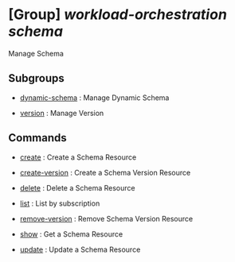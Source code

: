 # [Group] _workload-orchestration schema_

Manage Schema

## Subgroups

- [dynamic-schema](/Commands/workload-orchestration/schema/dynamic-schema/readme.md)
: Manage Dynamic Schema

- [version](/Commands/workload-orchestration/schema/version/readme.md)
: Manage Version

## Commands

- [create](/Commands/workload-orchestration/schema/_create.md)
: Create a Schema Resource

- [create-version](/Commands/workload-orchestration/schema/_create-version.md)
: Create a Schema Version Resource

- [delete](/Commands/workload-orchestration/schema/_delete.md)
: Delete a Schema Resource

- [list](/Commands/workload-orchestration/schema/_list.md)
: List by subscription

- [remove-version](/Commands/workload-orchestration/schema/_remove-version.md)
: Remove Schema Version Resource

- [show](/Commands/workload-orchestration/schema/_show.md)
: Get a Schema Resource

- [update](/Commands/workload-orchestration/schema/_update.md)
: Update a Schema Resource
